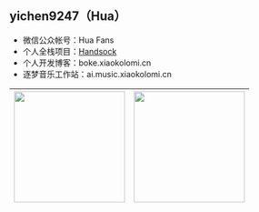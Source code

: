 ## yichen9247（Hua）

- 微信公众帐号：Hua Fans
- 个人全栈项目：<a href="https://github.com/yichen9247/HandSock" target="_blank">Handsock</a>
- 个人开发博客：boke.xiaokolomi.cn
- 逐梦音乐工作站：ai.music.xiaokolomi.cn

| <a href="https://github.com/yichen9247"> <img height="195" src="https://github-readme-stats.vercel.app/api?username=yichen9247&show_icons=true&theme=transparent&title_color=65b587&icon_color=7dc09a&border_color=7dc09a&hide_border=true" /> </a>  | <a href="https://github.com/yichen9247"> <img height="195" align="center" src="https://github-readme-stats.vercel.app/api/top-langs/?username=yichen9247&layout=compact&theme=default&hide_border=true" /> </a> |
| ------------- | ------------- |

